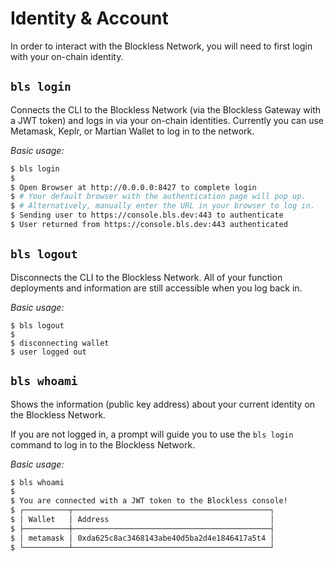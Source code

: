 # Identity & Account

In order to interact with the Blockless Network, you will need to first login with your on-chain identity.

## `bls login`

Connects the CLI to the Blockless Network (via the Blockless Gateway with a JWT token) and logs in via your on-chain identities. Currently you can use Metamask, Keplr, or Martian Wallet to log in to the network.

_Basic usage:_

```bash
$ bls login
$
$ Open Browser at http://0.0.0.0:8427 to complete login
$ # Your default browser with the authentication page will pop up.
$ # Alternatively, manually enter the URL in your browser to log in.
$ Sending user to https://console.bls.dev:443 to authenticate
$ User returned from https://console.bls.dev:443 authenticated
```

## `bls logout`

Disconnects the CLI to the Blockless Network. All of your function deployments and information are still accessible when you log back in.

_Basic usage:_

```
$ bls logout
$
$ disconnecting wallet
$ user logged out
```

## `bls whoami`

Shows the information (public key address) about your current identity on the Blockless Network.

If you are not logged in, a prompt will guide you to use the `bls login` command to log in to the Blockless Network.

_Basic usage:_

```bash
$ bls whoami
$
$ You are connected with a JWT token to the Blockless console!
$ ┌──────────┬────────────────────────────────────────────┐
$ │ Wallet   │ Address                                    │
$ ├──────────┼────────────────────────────────────────────┤
$ │ metamask │ 0xda625c8ac3468143abe40d5ba2d4e1846417a5t4 │
$ └──────────┴────────────────────────────────────────────┘
```
